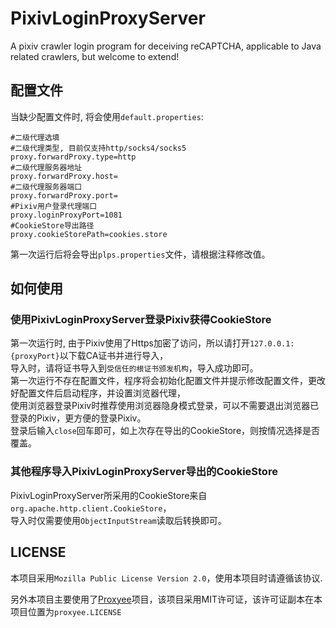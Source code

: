 # PixivLoginProxyServer
A pixiv crawler login program for deceiving reCAPTCHA, applicable to Java related crawlers, but welcome to extend!
## 配置文件 ##
当缺少配置文件时, 将会使用`default.properties`:
```properties
#二级代理选填
#二级代理类型, 目前仅支持http/socks4/socks5
proxy.forwardProxy.type=http
#二级代理服务器地址
proxy.forwardProxy.host=
#二级代理服务器端口
proxy.forwardProxy.port=
#Pixiv用户登录代理端口
proxy.loginProxyPort=1081
#CookieStore导出路径
proxy.cookieStorePath=cookies.store
```
第一次运行后将会导出`plps.properties`文件，请根据注释修改值。

## 如何使用 ##
### 使用PixivLoginProxyServer登录Pixiv获得CookieStore ###
第一次运行时, 由于Pixiv使用了Https加密了访问，所以请打开`127.0.0.1:{proxyPort}`以下载CA证书并进行导入，   
导入时，请将证书导入到`受信任的根证书颁发机构`，导入成功即可。  
第一次运行不存在配置文件，程序将会初始化配置文件并提示修改配置文件，更改好配置文件后启动程序，并设置浏览器代理，  
使用浏览器登录Pixiv时推荐使用浏览器隐身模式登录，可以不需要退出浏览器已登录的Pixiv，更方便的登录Pixiv。  
登录后输入`close`回车即可，如上次存在导出的CookieStore，则按情况选择是否覆盖。

### 其他程序导入PixivLoginProxyServer导出的CookieStore ###
PixivLoginProxyServer所采用的CookieStore来自`org.apache.http.client.CookieStore`，  
导入时仅需要使用`ObjectInputStream`读取后转换即可。

## LICENSE ##
本项目采用`Mozilla Public License Version 2.0`，使用本项目时请遵循该协议.

另外本项目主要使用了[Proxyee](https://github.com/monkeyWie/proxyee)项目，该项目采用MIT许可证，该许可证副本在本项目位置为`proxyee.LICENSE`